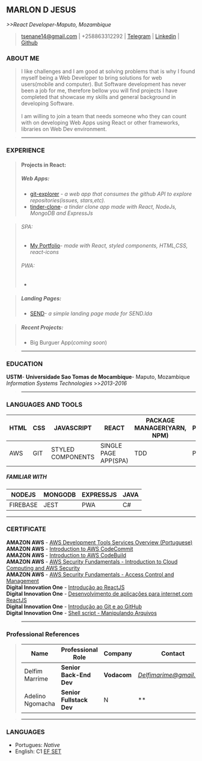 ## MARLON D JESUS
*>>React Developer-Maputo, Mozambique*

>tsenane14@gmail.com | +258863312292 | [Telegram](https://telegram.me/exabitcore) | [Linkedin](https://www.linkedin.com/in/marlon-d-jesus-6874271ab/) | [Github](https://www.github.com/paichato)<br/>

### ABOUT ME
> I like challenges and I am good at solving problems that is why I found myself being a Web
Developer to bring solutions for web users(mobile and computer). 
But Software development has never been a job for me, therefore bellow you will find projects I have completed that showcase
 my skills and general background in developing Software. <br/><br/>
 I am willing to join a team that needs someone who they
 can count with on developing Web Apps using React or other frameworks, libraries on Web Dev environment.


> - - - - -

### EXPERIENCE

> #### Projects in React:
> ##### Web Apps:
> -  [git-explorer](https://paichato.github.io/git-explorer) - *a web app that consumes the github API to explore repositories(issues, stars,etc).*<br/>
>  - [tinder-clone](https://paichato.github.io/tinder-clone/)- *a tinder clone app made with React, NodeJs, MongoDB and ExpressJs*<br/>
  
> ###### SPA:
>  - [My Portfolio](https://paichato.github.io/marlon-portfolio)- *made with React, styled components, HTML,CSS, react-icons*<br/>
> ###### PWA:
>  -

> ##### Landing Pages:
>  - [SEND](https://paichato.github.io/send/)- *a simple landing page made for SEND.lda* <br/>
 
> ##### Recent Projects:
>  - Big Burguer App(*coming soon*)

  > - - - - - - 

### EDUCATION
> > >
**USTM**- **Universidade Sao Tomas de Mocambique**- Maputo, Mozambique *Information Systems Technologies* >>*2013-2016*
> - - - - -

### LANGUAGES AND TOOLS
HTML     | CSS          | JAVASCRIPT | REACT | PACKAGE MANAGER(YARN, NPM) | PHOTOSHOP
---------|--------------|-----------|----------|----------|----------
AWS    | GIT          | STYLED COMPONENTS | SINGLE PAGE APP(SPA) | TDD | PYTHON

##### FAMILIAR WITH
NODEJS     | MONGODB          | EXPRESSJS | JAVA
---------|--------------|-----------|-----------
FIREBASE    | JEST          | PWA | C#

----------

  ### CERTIFICATE
   **AMAZON AWS** - [AWS Development Tools Services Overview (Portuguese)](https://www.aws.training/Transcript/CompletionCertificateHtml?transcriptid=EjmgqLahjUyWa1sQ3oN_CQ2)<br/>
  **AMAZON AWS** - [Introduction to AWS CodeCommit](https://www.aws.training/Transcript/CompletionCertificateHtml?transcriptid=sYAxmMETCkKlfIUXiwjMvA2)<br/>
  **AMAZON AWS** - [Introduction to AWS CodeBuild](https://www.aws.training/Transcript/CompletionCertificateHtml?transcriptid=c4UEYG5Q20iwpAC2iM5Fww2)<br/>
  **AMAZON AWS** - [AWS Security Fundamentals - Introduction to Cloud Computing and AWS Security](https://www.aws.training/Transcript/CompletionCertificateHtml?transcriptid=I97sR2RvFUWuoyKTH8xM0w2)<br/>
  **AMAZON AWS** - [AWS Security Fundamentals - Access Control and Management](https://www.aws.training/Transcript/CompletionCertificateHtml?transcriptid=tfTVAbz_vUaR9ZW8mmslPg2)<br/>
  **Digital Innovation One** - [Introdução ao ReactJS](https://github.com/paichato/resume/blob/main/certificates/Certificado-Introducao%20ao%20ReactJs-DIgitalInnovationOne-701AA6FC.pdf)<br/>
  **Digital Innovation One** - [Desenvolvimento de aplicações para internet com ReactJS](https://github.com/paichato/resume/blob/main/certificates/Certificado-Desenvolvimento%20de%20aplica%C3%A7%C3%B5es%20para%20internet%20com%20ReactJS-A797485F.pdf)<br/>
  **Digital Innovation One** - [ Introdução ao Git e ao GitHub](https://certificates.digitalinnovation.one/BE912866)<br/>
   **Digital Innovation One** - [Shell script - Manipulando Arquivos ](https://certificates.digitalinnovation.one/772979B1)<br/>
 
  > - - - - - -
  
  ### Professional References
  > Name | Professional Role | Company | Contact
  > ---|---|---|---
  > Delfim Marrime   |   **Senior Back-End Dev** |**Vodacom** |  *Delfimarime@gmail.com* <br/>
  > Adelino Ngomacha  |  **Senior Fullstack Dev** | N |   **
 
  
  > - - - - - -
  ### LANGUAGES
  - Portugues: *Native*
  - English: C1 [EF SET](https://www.efset.org/cert/2qD9Wd)
  
